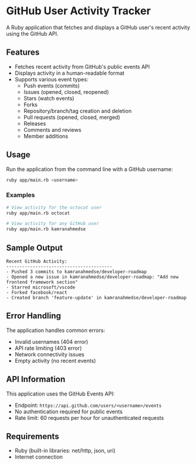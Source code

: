# GitHub User Activity Tracker

A Ruby application that fetches and displays a GitHub user's recent activity using the GitHub API.

## Features

- Fetches recent activity from GitHub's public events API
- Displays activity in a human-readable format
- Supports various event types:
  - Push events (commits)
  - Issues (opened, closed, reopened)
  - Stars (watch events)
  - Forks
  - Repository/branch/tag creation and deletion
  - Pull requests (opened, closed, merged)
  - Releases
  - Comments and reviews
  - Member additions

## Usage

Run the application from the command line with a GitHub username:

```bash
ruby app/main.rb <username>
```

### Examples

```bash
# View activity for the octocat user
ruby app/main.rb octocat

# View activity for any GitHub user
ruby app/main.rb kamranahmedse
```

## Sample Output

```
Recent GitHub Activity:
----------------------------------------
- Pushed 3 commits to kamranahmedse/developer-roadmap
- Opened a new issue in kamranahmedse/developer-roadmap: "Add new frontend framework section"
- Starred microsoft/vscode
- Forked facebook/react
- Created branch 'feature-update' in kamranahmedse/developer-roadmap
```

## Error Handling

The application handles common errors:

- Invalid usernames (404 error)
- API rate limiting (403 error)
- Network connectivity issues
- Empty activity (no recent events)

## API Information

This application uses the GitHub Events API:

- Endpoint: `https://api.github.com/users/<username>/events`
- No authentication required for public events
- Rate limit: 60 requests per hour for unauthenticated requests

## Requirements

- Ruby (built-in libraries: net/http, json, uri)
- Internet connection
